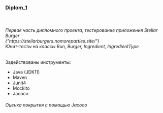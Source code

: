 <h3> Diplom_1 </h3>
<br>
<h6> Первая часть дипломного проекта, тестирование приложения Stellar Burger
<br> 
("https://stellarburgers.nomoreparties.site/")
<br>
Юнит-тесты на классы Bun, Burger, Ingredient, IngredientType
</h6>
Задействованы инструменты:
<ul>
<li>Java (JDK11)</li>
<li>Maven</li>
<li>Junit4</li>
<li>Mockito</li>
<li>Jacoco</li>
</ul>
<h6>Оценка покрытия с помощью Jacoco</h6>